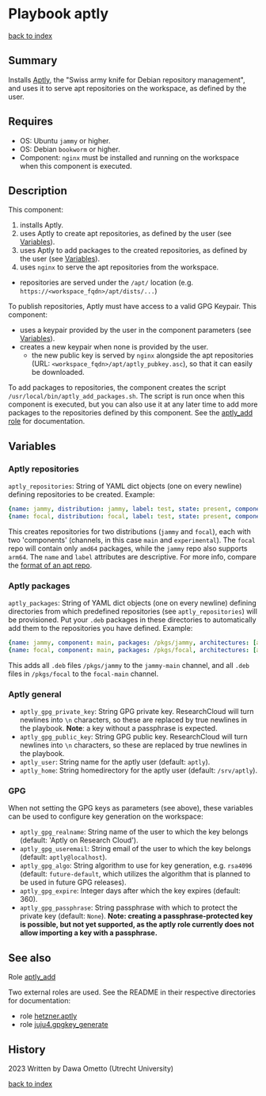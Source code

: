 # Playbook aptly
[back to index](../index.md#Playbooks)

## Summary

Installs [Aptly](https://www.aptly.info/), the "Swiss army knife for Debian repository management", and uses it to serve apt repositories on the workspace, as defined by the user.

## Requires

* OS: Ubuntu `jammy` or higher.
* OS: Debian `bookworm` or higher.
* Component: `nginx` must be installed and running on the workspace when this component is executed.

## Description

This component:

1. installs Aptly.
1. uses Aptly to create apt repositories, as defined by the user (see [Variables](#Variables)).
1. uses Aptly to add packages to the created repositories, as defined by the user (see [Variables](#Variables)).
1. uses `nginx` to serve the apt repositories from the workspace.
  * repositories are served under the `/apt/` location (e.g. `https://<workspace_fqdn>/apt/dists/...`)

To publish repositories, Aptly must have access to a valid GPG Keypair. This component:

* uses a keypair provided by the user in the component parameters (see [Variables](#Variables)).
* creates a new keypair when none is provided by the user.
  * the new public key is served by `nginx` alongside the apt repositories (URL: `<workspace_fqdn>/apt/aptly_pubkey.asc`), so that it can easily be downloaded.

To add packages to repositories, the component creates the script `/usr/local/bin/aptly_add_packages.sh`. The script is run once when this component is executed, but you can also use it at any later time to add more packages to the repositories defined by this component. See the [aptly_add role](../roles/security_updates.md) for documentation.

## Variables

### Aptly repositories

`aptly_repositories`: String of YAML dict objects (one on every newline) defining repositories to be created. Example:

```yaml
{name: jammy, distribution: jammy, label: test, state: present, components: [main, experimental], architectures: [amd64, arm64]}
{name: focal, distribution: focal, label: test, state: present, components: [main, experimental], architectures: [amd64]}
```

This creates repositories for two distributions (`jammy` and `focal`), each with two 'components' (channels, in this case `main` and `experimental`). The `focal` repo will contain only `amd64` packages, while the `jammy` repo also supports `arm64`. The `name` and `label` attributes are descriptive. For more info, compare the [format of an apt repo](https://wiki.debian.org/DebianRepository/Format).

### Aptly packages

`aptly_packages`: String of YAML dict objects (one on every newline) defining directories from which predefined repositories (see `aptly_repositories`) will be provisioned. Put your `.deb` packages in these directories to automatically add them to the repositories you have defined. Example:

```yaml
{name: jammy, component: main, packages: /pkgs/jammy, architectures: [amd64, arm64]}
{name: focal, component: main, packages: /pkgs/focal, architectures: [amd64]}
```

This adds all `.deb` files `/pkgs/jammy` to the `jammy-main` channel, and all `.deb` files in `/pkgs/focal` to the `focal-main` channel.

### Aptly general

- `aptly_gpg_private_key`: String GPG private key. ResearchCloud will turn newlines into `\n` characters, so these are replaced by true newlines in the playbook. **Note**: a key without a passphrase is expected.
- `aptly_gpg_public_key`: String GPG public key. ResearchCloud will turn newlines into `\n` characters, so these are replaced by true newlines in the playbook.
- `aptly_user`: String name for the aptly user (default: `aptly`).
- `aptly_home`: String homedirectory for the aptly user (default: `/srv/aptly`).

### GPG

When not setting the GPG keys as parameters (see above), these variables can be used to configure key generation on the workspace:

- `aptly_gpg_realname`: String name of the user to which the key belongs (default: 'Aptly on Research Cloud').
- `aptly_gpg_useremail`: String email of the user to which the key belongs (default: `aptly@localhost`).
- `aptly_gpg_algo`: String algorithm to use for key generation, e.g. `rsa4096` (default: `future-default`, which utilizes the algorithm that is planned to be used in future GPG releases).
- `aptly_gpg_expire`: Integer days after which the key expires (default: 360).
- `aptly_gpg_passphrase`: String passphrase with which to protect the private key (default: `None`). **Note: creating a passphrase-protected key is possible, but not yet supported, as the aptly role currently does not allow importing a key with a passphrase.**


## See also

Role [aptly_add](../roles/aptly_add.md)

Two external roles are used. See the README in their respective directories for documentation:

* role [hetzner.aptly](https://github.com/UtrechtUniversity/researchcloud-items/tree/main/playbooks/roles/ext/hetzner.aptly)
* role [juju4.gpgkey_generate](https://github.com/UtrechtUniversity/researchcloud-items/tree/main/playbooks/roles/ext/juju4.gpgkey_generate)

## History
2023 Written by Dawa Ometto (Utrecht University)

[back to index](../index.md#Playbooks)